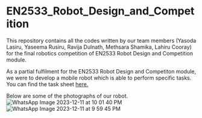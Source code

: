 # EN2533_Robot_Design_and_Competition
This repository contains all the codes written by our team members (Yasoda Lasiru, Yaseema Rusiru, Ravija Dulnath, Methsara Shamika, Lahiru Cooray) for the final robotics competition of EN2533 Robot Design and Competition module.

As a partial fulfilment for the EN2533 Robot Design and Competiton module, we were to develop a mobile robot which is able to perform specific tasks. You can find the task sheet [here.](Robotic_Task_version_1_1-8.pdf)

Below are some of the photographs of our robot. ![WhatsApp Image 2023-12-11 at 10 01 40 PM](https://github.com/YasodaLAE/EN2533_Robot_Design_and_Competition/assets/112842373/4d49ad86-eb93-4c11-a971-e7a4647fb2cb)
![WhatsApp Image 2023-12-11 at 9 59 45 PM](https://github.com/YasodaLAE/EN2533_Robot_Design_and_Competition/assets/112842373/3d5fc2fc-df78-4f35-8f5f-37acc5223cd8)
